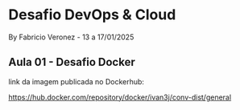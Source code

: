 # Desafio DevOps & Cloud
By Fabricio Veronez - 13 a 17/01/2025

## Aula 01 - Desafio Docker

link da imagem publicada no Dockerhub:

https://hub.docker.com/repository/docker/ivan3j/conv-dist/general
